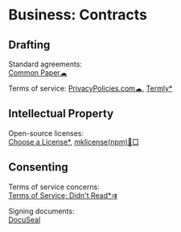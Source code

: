 # Business: Contracts

## Drafting

Standard agreements:  
[Common Paper☁](https://commonpaper.com/)

Terms of service:
[PrivacyPolicies.com☁](https://app.privacypolicies.com/),
[Termly*](https://termly.io/resources/templates/)

## Intellectual Property

Open-source licenses:  
[Choose a License*](https://choosealicense.com/),
[mklicense(npm)🐧□](https://www.npmjs.com/package/mklicense)

## Consenting

Terms of service concerns:  
[Terms of Service; Didn't Read*⇉](https://tosdr.org/)

Signing documents:  
[DocuSeal](https://www.docuseal.co/)
